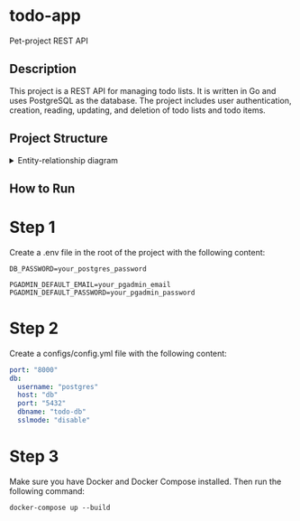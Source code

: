 # todo-app

Pet-project REST API

## Description

This project is a REST API for managing todo lists. It is written in Go and uses PostgreSQL as the database. The project includes user authentication, creation, reading, updating, and deletion of todo lists and todo items.

## Project Structure

<details>
  <summary>Entity-relationship diagram</summary>
  <p align="center">
    <img src=![Снимок экрана 2024-11-03 в 14 44 15](https://github.com/user-attachments/assets/25fea2ec-c29e-40fd-92e5-012dd419648b)
 width=50% />
  </p>
</details>

## How to Run


# Step 1 
Сreate a .env file in the root of the project with the following content:
``` .env
DB_PASSWORD=your_postgres_password

PGADMIN_DEFAULT_EMAIL=your_pgadmin_email
PGADMIN_DEFAULT_PASSWORD=your_pgadmin_password
```

# Step 2
Create a configs/config.yml file with the following content:

``` .yml
port: "8000"
db:
  username: "postgres"
  host: "db"
  port: "5432"
  dbname: "todo-db"
  sslmode: "disable"
```

# Step 3
Make sure you have Docker and Docker Compose installed. Then run the following command:
```
docker-compose up --build
```
